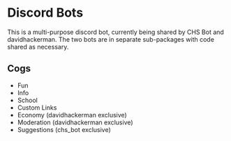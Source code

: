 # Discord Bots
This is a multi-purpose discord bot, currently being shared by CHS Bot and davidhackerman.
The two bots are in separate sub-packages with code shared as necessary.
## Cogs
- Fun
- Info
- School
- Custom Links
- Economy (davidhackerman exclusive)
- Moderation (davidhackerman exclusive)
- Suggestions (chs_bot exclusive)
